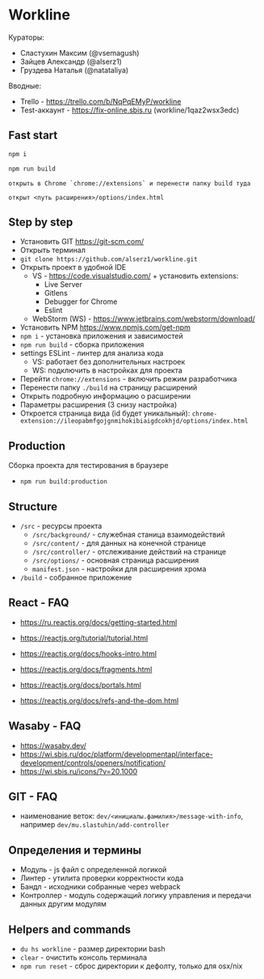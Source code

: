 # Workline
Кураторы:
- Сластухин Максим (@vsemagush)
- Зайцев Александр (@alserz1)
- Груздева Наталья (@natataliya)

Вводные:
- Trello - https://trello.com/b/NqPqEMyP/workline
- Test-аккаунт - https://fix-online.sbis.ru (workline/1qaz2wsx3edc)


## Fast start
```bash 
npm i
```
```bash 
npm run build
```
```
открыть в Chrome `chrome://extensions` и перенести папку build туда
```
```
открыт <путь расширения>/options/index.html
```

## Step by step
- Установить GIT https://git-scm.com/
- Открыть терминал
- `git clone https://github.com/alserz1/workline.git`
- Открыть проект в удобной IDE 
  - VS - https://code.visualstudio.com/ + установить extensions:
    - Live Server
    - Gitlens
    - Debugger for Chrome
    - Eslint
  - WebStorm (WS) - https://www.jetbrains.com/webstorm/download/
- Установить NPM https://www.npmjs.com/get-npm
- `npm i` - установка приложения и зависимостей
- `npm run build` - сборка приложения
- settings ESLint - линтер для анализа кода
  - VS: работает без дополнительных настроек
  - WS: подключить в настройках для проекта
- Перейти  `chrome://extensions` - включить режим разработчика
- Перенести папку `./build` на страницу расширений
- Открыть подробную информацию о расширении
- Параметры расширения (3 снизу настройка)
- Откроется страница вида (id будет уникальный): `chrome-extension://ileopabmfgojgnmihokibiaigdcokhjd/options/index.html`

## Production
Сборка проекта для тестирования в браузере
- `npm run build:production`

## Structure
- `/src` - ресурсы проекта
  - `/src/background/` - служебная станица взаимодействий
  - `/src/content/` - для данных на конечной странице
  - `/src/controller/` - отслеживание действий на странице
  - `/src/options/` - основная страница расширения
  - `manifest.json` - настройки для расширения хрома
- `/build` - собранное приложение

## React - FAQ
- https://ru.reactjs.org/docs/getting-started.html

- https://reactjs.org/tutorial/tutorial.html
- https://reactjs.org/docs/hooks-intro.html
- https://reactjs.org/docs/fragments.html
- https://reactjs.org/docs/portals.html
- https://reactjs.org/docs/refs-and-the-dom.html

## Wasaby - FAQ
- https://wasaby.dev/
- https://wi.sbis.ru/doc/platform/developmentapl/interface-development/controls/openers/notification/
- https://wi.sbis.ru/icons/?v=20.1000

## GIT - FAQ
- наименование веток: `dev/<инициалы.фамилия>/message-with-info`, например `dev/mu.slastuhin/add-controller`

## Определения и термины
- Модуль - js файл с определенной логикой
- Линтер - утилита проверки корректности кода
- Бандл - исходники собранные через webpack
- Контроллер - модуль содержащий логику управления и передачи данных другим модулям

## Helpers and commands
- `du hs workline` - размер директории bash
- `clear` - очистить консоль терминала
- `npm run reset` - сброс директории к дефолту, только для osx/nix